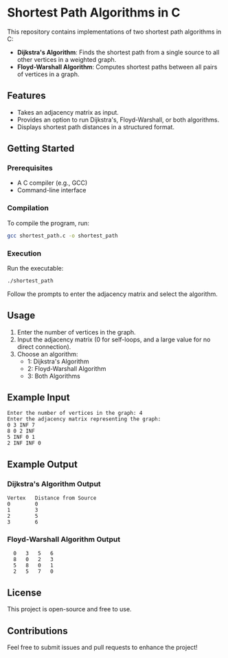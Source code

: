 # Shortest Path Algorithms in C

This repository contains implementations of two shortest path algorithms in C:

- **Dijkstra's Algorithm**: Finds the shortest path from a single source to all other vertices in a weighted graph.
- **Floyd-Warshall Algorithm**: Computes shortest paths between all pairs of vertices in a graph.

## Features
- Takes an adjacency matrix as input.
- Provides an option to run Dijkstra's, Floyd-Warshall, or both algorithms.
- Displays shortest path distances in a structured format.

## Getting Started

### Prerequisites
- A C compiler (e.g., GCC)
- Command-line interface

### Compilation
To compile the program, run:
```sh
gcc shortest_path.c -o shortest_path
```

### Execution
Run the executable:
```sh
./shortest_path
```

Follow the prompts to enter the adjacency matrix and select the algorithm.

## Usage
1. Enter the number of vertices in the graph.
2. Input the adjacency matrix (0 for self-loops, and a large value for no direct connection).
3. Choose an algorithm:
   - 1: Dijkstra's Algorithm
   - 2: Floyd-Warshall Algorithm
   - 3: Both Algorithms

## Example Input
```
Enter the number of vertices in the graph: 4
Enter the adjacency matrix representing the graph:
0 3 INF 7
8 0 2 INF
5 INF 0 1
2 INF INF 0
```

## Example Output
### Dijkstra's Algorithm Output
```
Vertex   Distance from Source
0        0
1        3
2        5
3        6
```

### Floyd-Warshall Algorithm Output
```
  0   3   5   6
  8   0   2   3
  5   8   0   1
  2   5   7   0
```

## License
This project is open-source and free to use.

## Contributions
Feel free to submit issues and pull requests to enhance the project!

